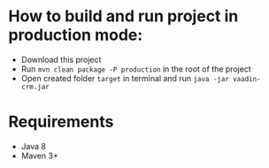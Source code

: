 # How to build and run project in production mode:

- Download this project
- Run `mvn clean package -P production` in the root of the project
- Open created folder `target` in terminal and run `java -jar vaadin-crm.jar`

# Requirements

- Java 8
- Maven 3+